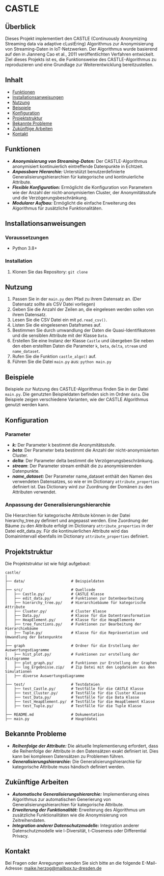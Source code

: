 # CASTLE

## Überblick
Dieses Projekt implementiert den CASTLE (Continuously Anonymizing Streaming data via adaptive cLustEring) Algorithmus zur Anonymisierung von Streaming-Daten in IoT-Netzwerken. Der Algorithmus wurde basierend auf den in Jianneng Cao et al., 2011 veröffentlichten Verfahren entwickelt. Ziel dieses Projekts ist es, die Funktionsweise des CASTLE-Algorithmus zu reproduzieren und eine Grundlage zur Weiterentwicklung bereitzustellen. 

## Inhalt

- [Funktionen](#funktionen)
- [Installationsanweisungen](#installationsanweisungen)
- [Nutzung](#nutzung)
- [Beispiele](#beispiele)
- [Konfiguration](#konfiguration)
- [Projektstruktur](#projektstruktur)
- [Bekannte Probleme](#bekannte-probleme)
- [Zukünftige Arbeiten](#zukünftige-arbeiten)
- [Kontakt](#kontakt)

## Funktionen
- ***Anonymisierung von Streaming-Daten:*** Der CASTLE-Algorithmus anonymisiert kontinuierlich eintreffende Datenpunkte in Echtzeit.
- ***Anpassbare Hierarchie:*** Unterstützt benutzerdefinierte Generalisierungshierarchien für kategorische und kontinuierliche Attribute.
- ***Flexible Konfiguration:*** Ermöglicht die Konfiguration von Parametern wie der Anzahl der nicht-anonymisierten Cluster, der Anonymitätsstufe und die Verzögerungsbeschränkung.
- ***Modularer Aufbau:*** Ermöglicht die einfache Erweiterung des Algorithmus für zusätzliche Funktionalitäten.

## Installationsanweisungen
### Voraussetzungen
- Python 3.8+
### Installation
1. Klonen Sie das Repository:
   ```git clone```

## Nutzung
1. Passen Sie in der `main.py` den Pfad zu ihrem Datensatz an. (Der Datensatz sollte als CSV Datei vorliegen)
2. Geben Sie die Anzahl der Zeilen an, die eingelesen werden sollen von ihrem Datensatz.
3. Lesen Sie die CSV Datei ein mit `pd.read_csv()`.
4. Listen Sie die eingelesenen Dataframes auf.
5. Bestimmen Sie durch umwandlung der Daten die Quasi-Identifikatoren und die sensiblen Attribute mit der Klasse `Data`.
6. Erstellen Sie eine Instanz der Klasse `Castle` und übergeben Sie neben den eben erstellten Daten die Parameter `k`, `beta`, `delta`, `stream` und `name_dataset`.
7. Rufen Sie die Funktion `castle_algo()` auf.
2. Führen Sie die Datei `main.py` aus:
   ```python main.py```

## Beispiele
Beispiele zur Nutzung des CASTLE-Algorithmus finden Sie in der Datei `main.py`. Die genutzten Beispieldaten befinden sich im Ordner `data`. Die Beispiele zeigen verschiedene Varianten, wie der CASTLE Algorithmus genutzt werden kann.

## Konfiguration
### Parameter
- ***k:*** Der Parameter k bestimmt die Anonymitätsstufe.
- ***beta***: Der Parameter beta bestimmt die Anzahl der nicht-anonymisierten Cluster.
- ***delta***: Der Parameter delta bestimmt die Verzögerungsbeschränkung.
- ***stream***: Der Parameter stream enthält die zu anonymisierenden Datenpunkte.
- ***name_dataset:*** Der Parameter name_dataset enthält den Namen des verwendeten Datensatzes, so wie er im Dictionary `attribute_properties` definiert ist. Das Dictionary wird zur Zuordnung der Domänen zu den Attributen verwendet.

### Anpassung der Generalisierungshierarchie
Die Hierarchien für kategorische Attribute können in der Datei hierarchy_tree.py definiert und angepasst werden. Eine Zuordnung der Bäume zu den Attribute erfolgt im Dictionary `attribute_properties` in der Datei edit_data.py. Für die kontinuierlichen Attribute wird das Domainintervall ebenfalls im Dictionary `attribute_properties` definiert.

## Projektstruktur
Die Projektstruktur ist wie folgt aufgebaut:
```
castle/
│
├── data/                     # Beispieldaten
│
├── src/                      # Quellcode
│   ├── Castle.py/            # CASTLE Klasse
│   ├── edit_data.py/         # Funktionen zur Datenbearbeitung
│   ├── hierarchy_tree.py/    # Hierarchiebäume für kategorische Attribute
│   ├── Cluater.py/           # Cluster Klasse
│   ├── Data.py/              # Klasse für die Datentransformation
│   ├── HeapElement.py/       # Klasse für die HeapElemente
│   ├── tree_functions.py/    # Funktionen zur Bearbeitung der Hierarchiebäume
│   ├── Tuple.py/             # Klasse für die Repräsentation und Umwandlung der Datenpunkte
│
├── graph                     # Ordner für die Erstellung der Auswertungsdiagramme
│   ├── hist_plot.py/         # Funktionen zur erstellung der Histogramme
│   ├── plot_graph.py/        # Funktionen zur Erstellung der Graphen
│   ├── log_Ergebnisse.zip/   # Zip Datei mit den Logdateien aus den Simulationen
│   ├── diverse Auswertungsdiagramme
│
├── test/                     # Testdateien
│   ├── test_Castle.py/       # Testfälle für die CASTLE Klasse
│   ├── test_Cluster.py/      # Testfälle für die Cluster Klasse
│   ├── test_Data.py/         # Testfälle für die Data Klasse
│   ├── test_HeapElement.py/  # Testfälle für die HeapElement Klasse
│   ├── test_Tuple.py/        # Testfälle für die Tuple Klasse
│
├── README.md                 # Dokumentation
├── main.py                   # Hauptdatei

```

## Bekannte Probleme
- ***Reihenfolge der Attribute:*** Die aktuelle Implementierung erfordert, dass die Reihenfolge der Attribute in den Datensätzen exakt definiert ist. Dies kann bei komplexen Datensätzen zu Problemen führen.
- ***Generalisierungshierarchie:*** Die Generalisierungshierarchie für kategorische Attribute muss händisch definiert werden. 

## Zukünftige Arbeiten
- ***Automatische Generalisierungshierarchie:*** Implementierung eines Algorithmus zur automatischen Generierung von Generalisierungshierarchien für kategorische Attribute.
- ***Erweiterung der Funktionalität:*** Erweiterung des Algorithmus um zusätzliche Funktionalitäten wie die Anonymisierung von Zeitreihendaten.
- ***Integration anderer Datenschutzmodelle:*** Integration anderer Datenschutzmodelle wie l-Diversität, t-Closeness oder Differential Privacy.

## Kontakt
Bei Fragen oder Anregungen wenden Sie sich bitte an die folgende E-Mail-Adresse: [maike.herzog@mailbox.tu-dresden.de](mailto:maike.herzog@mailbox.tu-dresden.de)


```